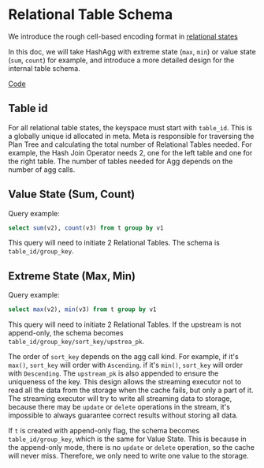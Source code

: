 # Relational Table Schema

We introduce the rough cell-based encoding format in [relational states](storing-state-using-relational-table.md#cell-based-encoding)

In this doc, we will take HashAgg with extreme state (`max`, `min`) or value state (`sum`, `count`) for example, and introduce a more detailed design for the internal table schema.

[Code](https://github.com/risingwavelabs/risingwave/blob/7f9ad2240712aa0cfe3edffb4535d43b42f32cc5/src/frontend/src/optimizer/plan_node/logical_agg.rs#L144)

## Table id
For all relational table states, the keyspace must start with `table_id`. This is a globally unique id allocated in meta. Meta is responsible for traversing the Plan Tree and calculating the total number of Relational Tables needed. For example, the Hash Join Operator needs 2, one for the left table and one for the right table. The number of tables needed for Agg depends on the number of agg calls.

## Value State (Sum, Count)
Query example:
```sql
select sum(v2), count(v3) from t group by v1 
```

This query will need to initiate 2 Relational Tables. The schema is `table_id/group_key`.

## Extreme State (Max, Min)
Query example:
```sql
select max(v2), min(v3) from t group by v1 
```

This query will need to initiate 2 Relational Tables. If the upstream is not append-only, the schema becomes `table_id/group_key/sort_key/upstrea_pk`. 

The order of `sort_key` depends on the agg call kind. For example, if it's `max()`, `sort_key` will order with `Ascending`. if it's `min()`, `sort_key` will order with `Descending`. 
The `upstream_pk` is also appended to ensure the uniqueness of the key.
This design allows the streaming executor not to read all the data from the storage when the cache fails, but only a part of it. The streaming executor will try to write all streaming data to storage, because there may be `update` or `delete` operations in the stream, it's impossible to always guarantee correct results without storing all data.

If `t` is created with append-only flag, the schema becomes `table_id/group_key`, which is the same for Value State. This is because in the append-only mode, there is no `update` or `delete` operation, so the cache will never miss. Therefore, we only need to write one value to the storage.



